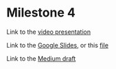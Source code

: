 
# Milestone 4

Link to the [video presentation](https://youtu.be/OWhND1EDdSg)

Link to the [Google Slides](https://docs.google.com/presentation/d/1kHATzEBc7038RKFtjjR5d_fwPTlC3iHN-VGC7qeLBzU/edit#slide=id.g1073e03bda2_1_27), or this [file](https://github.com/skgithub14/AC215_KKST/blob/main/submissions/milestone4_KKST/milestone4_KKST.pdf)

Link to the [Medium draft](https://medium.com/@wind5441/caption-this-a-hosted-deep-learning-based-image-captioning-service-for-increased-accessibility-db3d9f8b75db)
